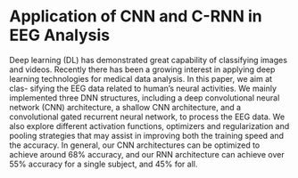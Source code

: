 # Application of CNN and C-RNN in EEG Analysis

Deep learning (DL) has demonstrated great capability of classifying images and videos. Recently there has been a growing interest in applying deep learning technologies for medical data analysis. In this paper, we aim at clas- sifying the EEG data related to human’s neural activities. We mainly implemented three DNN structures, including a deep convolutional neural network (CNN) architecture, a shallow CNN architecture, and a convolutional gated recurrent neural network, to process the EEG data. We also explore different activation functions, optimizers and regularization and pooling strategies that may assist in improving both the training speed and the accuracy. In general, our CNN architectures can be optimized to achieve around 68% accuracy, and our RNN architecture can achieve over 55% accuracy for a single subject, and 45% for all.
